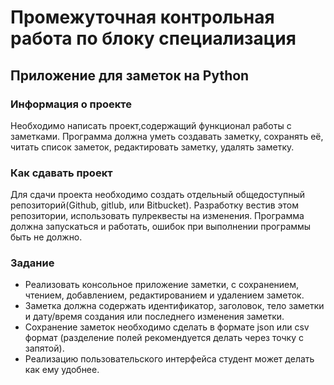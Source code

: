 # Промежуточная контрольная работа по блоку специализация
## Приложение для заметок на Python
### Информация о проекте 
Необходимо написать проект,содержащий функционал работы с заметками. 
Программа должна уметь создавать заметку, сохранять её, читать список заметок, редактировать заметку, удалять заметку. 
### Как сдавать проект 
Для сдачи проекта необходимо создать отдельный общедоступный репозиторий(Github, gitlub, или Bitbucket). Разработку вестив этом репозитории, использовать пулреквесты на изменения. Программа должна запускаться и работать, ошибок при выполнении программы быть не должно. 
### Задание 
* Реализовать консольное приложение заметки, с сохранением, чтением, добавлением, редактированием и удалением заметок. 
* Заметка должна содержать идентификатор, заголовок, тело заметки и дату/время создания или последнего изменения заметки.
* Сохранение заметок необходимо сделать в формате json или csv формат (разделение полей рекомендуется делать через точку с запятой).
* Реализацию пользовательского интерфейса студент может делать как ему удобнее.